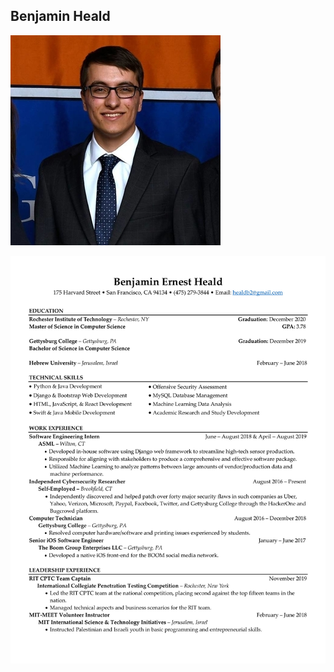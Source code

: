 ## Benjamin Heald
![Image](https://raw.githubusercontent.com/Healdb/healdb.tech/master/Webp.net-resizeimage.jpg)

![Image](https://raw.githubusercontent.com/Healdb/healdb.tech/master/Benjamin%20Heald%20Resume-1.jpg)

